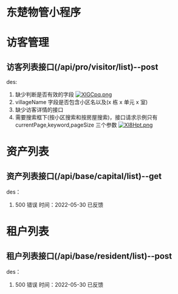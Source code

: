 # 东楚物管小程序

# 访客管理

## 访客列表接口(/api/pro/visitor/list)--post

des:

1. 缺少判断是否有效的字段
   [![XlGCpq.png](https://s1.ax1x.com/2022/05/30/XlGCpq.png)](https://imgtu.com/i/XlGCpq)
2. villageName 字段是否包含小区名以及(x 栋 x 单元 x 室)
3. 缺少访客详情的接口
4. 需要搜索框下(按小区搜索和按房屋搜索)，接口请求示例只有 currentPage,keyword,pageSize 三个参数
   [![Xl8Hpt.png](https://s1.ax1x.com/2022/05/30/Xl8Hpt.png)](https://imgtu.com/i/Xl8Hpt)

# 资产列表

## 资产列表接口(/api/base/capital/list)--get

des：

1. 500 错误 时间：2022-05-30 已反馈

# 租户列表

## 租户列表接口(/api/base/resident/list)--post

des：

1. 500 错误 时间：2022-05-30 已反馈
